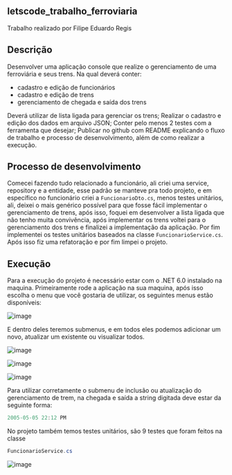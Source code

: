 ## letscode_trabalho_ferroviaria
Trabalho realizado por Filipe Eduardo Regis

## Descrição
Desenvolver uma aplicação console que realize o gerenciamento de uma ferroviária e seus trens. Na qual deverá conter:
- cadastro e edição de funcionários 
- cadastro e edição de trens
- gerenciamento de chegada e saída dos trens

Deverá utilizar de lista ligada para gerenciar os trens;
Realizar o cadastro e edição dos dados em arquivo JSON;
Conter pelo menos 2 testes com a ferramenta que desejar;
Publicar no github com README explicando o fluxo de trabalho e processo de desenvolvimento, além de como realizar a execução.

## Processo de desenvolvimento
Comecei fazendo tudo relacionado a funcionário, ali criei uma service, repository e a entidade, esse padrão se manteve pra todo projeto, e em específico no funcionário criei a ```FuncionarioDto.cs```, menos testes unitários, ali, deixei o mais genérico possível para que fosse fácil implementar o gerenciamento de trens,
após isso, foquei em desenvolver a lista ligada que não tenho muita convivência, após implementar os trens voltei para o gerenciamento dos trens e finalizei a implementação da aplicação. Por fim implementei os testes unitários baseados na classe ```FuncionarioService.cs```. Após isso fiz uma refatoração e por fim limpei o projeto. 

## Execução

Para a execução do projeto é necessário estar com o .NET 6.0 instalado na maquina. Primeiramente rode a aplicação na sua maquina, após isso escolha o menu que você gostaria de utilizar, os seguintes menus estão disponíveis:

![image](https://user-images.githubusercontent.com/47003717/163730155-e991b787-2c47-45ac-b265-311c6195b2bb.png)

E dentro deles teremos submenus, e em todos eles podemos adicionar um novo, atualizar um existente ou visualizar todos.

![image](https://user-images.githubusercontent.com/47003717/163730172-f32378ed-2a20-41b3-948f-b6285b618b36.png)

![image](https://user-images.githubusercontent.com/47003717/163730174-c5a5113e-ba3f-4fbf-94d3-1bc9729fd421.png)

![image](https://user-images.githubusercontent.com/47003717/163730170-c7744d16-6381-40a2-8bf2-ae529901e7f7.png)

Para utilizar corretamente o submenu de inclusão ou atualização do gerenciamento de trem, na chegada e saída a string digitada deve estar da seguinte forma:

```csharp
2005-05-05 22:12 PM
```
No projeto também temos testes unitários, são 9 testes que foram feitos na classe 
```csharp
FuncionarioService.cs
```

![image](https://user-images.githubusercontent.com/47003717/163730272-fd7d84d1-0047-4785-88ee-72a665110172.png)

